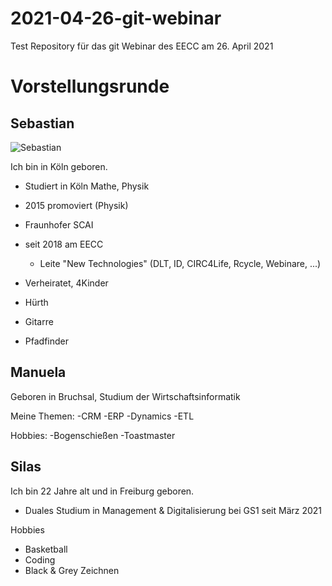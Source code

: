 # 2021-04-26-git-webinar
Test Repository für das git Webinar des EECC am 26. April 2021

# Vorstellungsrunde

## Sebastian

![Sebastian](ses_2018_08-round.png)

Ich bin in Köln geboren.

- Studiert in Köln Mathe, Physik
- 2015 promoviert (Physik)
- Fraunhofer SCAI 
- seit 2018 am EECC
  - Leite "New Technologies" (DLT, ID, CIRC4Life, Rcycle, Webinare, ...)

- Verheiratet, 4Kinder
- Hürth
- Gitarre
- Pfadfinder



## Manuela
Geboren in Bruchsal, Studium der Wirtschaftsinformatik

Meine Themen: 
-CRM
-ERP
-Dynamics
-ETL

Hobbies: 
-Bogenschießen
-Toastmaster

## Silas

Ich bin 22 Jahre alt und in Freiburg geboren.

- Duales Studium in Management & Digitalisierung bei GS1 seit März 2021

Hobbies
- Basketball
- Coding
- Black & Grey Zeichnen 
